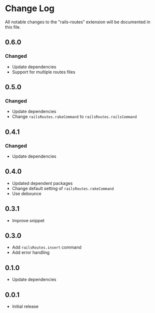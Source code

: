 # Change Log

All notable changes to the "rails-routes" extension will be documented in this file.

## 0.6.0

### Changed

- Update dependencies
- Support for multiple routes files

## 0.5.0

### Changed

- Update dependencies
- Change `railsRoutes.rakeCommand` to `railsRoutes.railsCommand`

## 0.4.1

### Changed

- Update dependencies

## 0.4.0

- Updated dependent packages
- Change default setting of `railsRoutes.rakeCommand`
- Use debounce

## 0.3.1

- Improve snippet

## 0.3.0

- Add `railsRoutes.insert` command
- Add error handling

## 0.1.0

- Update dependencies

## 0.0.1

- Initial release
